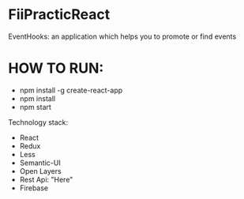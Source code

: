 # FiiPracticReact

EventHooks: an application which helps you to promote or find events

# HOW TO RUN:

- npm install -g create-react-app
- npm install
- npm start

Technology stack:

- React
- Redux
- Less
- Semantic-UI
- Open Layers
- Rest Api: "Here"
- Firebase
